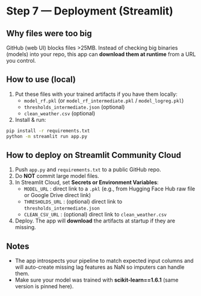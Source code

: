 # Step 7 — Deployment (Streamlit)

## Why files were too big
GitHub (web UI) blocks files >25MB. Instead of checking big binaries (models) into your repo,
this app can **download them at runtime** from a URL you control.

## How to use (local)
1) Put these files with your trained artifacts if you have them locally:
   - `model_rf.pkl` (or `model_rf_intermediate.pkl` / `model_logreg.pkl`)
   - `thresholds_intermediate.json` (optional)
   - `clean_weather.csv` (optional)
2) Install & run:
```bash
pip install -r requirements.txt
python -m streamlit run app.py
```

## How to deploy on Streamlit Community Cloud
1) Push `app.py` and `requirements.txt` to a public GitHub repo.
2) Do **NOT** commit large model files.
3) In Streamlit Cloud, set **Secrets or Environment Variables**:
   - `MODEL_URL` : direct link to a `.pkl` (e.g., from Hugging Face Hub raw file or Google Drive direct link)
   - `THRESHOLDS_URL` : (optional) direct link to `thresholds_intermediate.json`
   - `CLEAN_CSV_URL` : (optional) direct link to `clean_weather.csv`
4) Deploy. The app will **download** the artifacts at startup if they are missing.

## Notes
- The app introspects your pipeline to match expected input columns and will auto-create missing lag features as NaN so imputers can handle them.
- Make sure your model was trained with **scikit-learn==1.6.1** (same version is pinned here).
